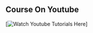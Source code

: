## Course On Youtube 
[![Watch Youtube Tutorials Here]([https://img.youtube.com/vi/VIDEO_ID/0.jpg](https://i.ytimg.com/vi/QC-XXwsDguw/hqdefault.jpg)](https://www.youtube.com/watch?v=QC-XXwsDguw&lc=UgympoFK3Mdeutig54AaABAg))]


